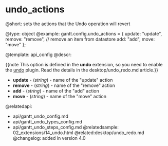 undo_actions
=============

@short:
	sets the actions that the Undo operation will revert

@type: object
@example:
gantt.config.undo_actions = {
	update: "update",
	remove: "remove", // remove an item from datastore
	add: "add",
	move: "move"
};

@template:	api_config
@descr:

{{note This option is defined in the **undo** extension, so you need to enable the [undo](desktop/extensions_list.md#undo) plugin. Read the details in the desktop/undo_redo.md article.}}

- <span class=subproperty>**update**</span> - (*string*) - name of the "update" action
- <span class=subproperty>**remove**</span> - (*string*) - name of the "remove" action
- <span class=subproperty>**add**</span> - (*string*) - name of the "add" action
- <span class=subproperty>**move**</span> - (*string*) - name of the "move" action



@relatedapi:
- api/gantt_undo_config.md
- api/gantt_undo_types_config.md
- api/gantt_undo_steps_config.md
@relatedsample:
02_extensions/14_undo.html
@related:desktop/undo_redo.md
@changelog:
added in version 4.0
